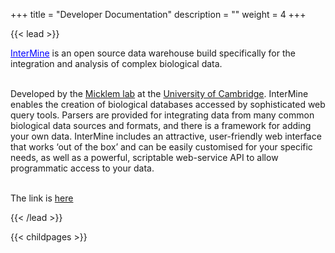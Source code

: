 +++
title = "Developer Documentation"
description = ""
weight = 4
+++

{{< lead >}}
  
<a href="http://www.intermine.org/" style="color:blue;">InterMine</a> is an open source data warehouse build specifically for the integration and analysis of complex biological data.


<br/>
Developed by the <a href="http://www.micklemlab.org/">Micklem lab</a> at the <a href="https://www.gen.cam.ac.uk/">University of Cambridge</a>. 
InterMine enables the creation of biological databases accessed by sophisticated web query tools. Parsers are provided for integrating data from many common biological data sources and formats, and there is a framework for adding your own data. InterMine includes an attractive, user-friendly web interface that works ‘out of the box’ and can be easily customised for your specific needs, as well as a powerful, scriptable web-service API to allow programmatic access to your data.

<br/>
<br/> 

The link is <a href="https://intermine.readthedocs.io/en/latest/">here</a>





{{< /lead >}}


{{< childpages >}}